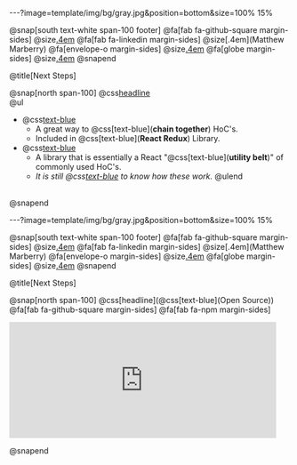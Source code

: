 ---?image=template/img/bg/gray.jpg&position=bottom&size=100% 15%

@snap[south text-white span-100 footer]
@fa[fab fa-github-square margin-sides]
@size[.4em](marberrym)
@fa[fab fa-linkedin margin-sides]
@size[.4em](Matthew Marberry)
@fa[envelope-o margin-sides]
@size[.4em](marberrym@gmail.com)
@fa[globe margin-sides]
@size[.4em](matthew-marberry.com)
@snapend

@title[Next Steps]

@snap[north span-100]
@css[headline](@css[text-blue](Libraries))
<br>
@ul
- @css[text-blue](**Compose**)
    - A great way to @css[text-blue](**chain together**) HoC's.
    - Included in @css[text-blue](**React Redux**) Library.
- @css[text-blue](**Recompose**)
    - A library that is essentially a React "@css[text-blue](**utility belt**)" of commonly used HoC's.
    - *It is still @css[text-blue](***important***) to know how these work.*
@ulend
<br>
@snapend

---?image=template/img/bg/gray.jpg&position=bottom&size=100% 15%

@snap[south text-white span-100 footer]
@fa[fab fa-github-square margin-sides]
@size[.4em](marberrym)
@fa[fab fa-linkedin margin-sides]
@size[.4em](Matthew Marberry)
@fa[envelope-o margin-sides]
@size[.4em](marberrym@gmail.com)
@fa[globe margin-sides]
@size[.4em](matthew-marberry.com)
@snapend

@title[Next Steps]

@snap[north span-100]
@css[headline](@css[text-blue](Open Source))
<br>
@fa[fab fa-github-square margin-sides]
@fa[fab fa-npm margin-sides]
<br>
<iframe src="https://giphy.com/embed/F3JTqsO02SXJhjZKmI" width="480" height="209" frameBorder="0" class="giphy-embed" allowFullScreen></iframe><p><a href="https://giphy.com/gifs/opensource-github-ricknmorty-F3JTqsO02SXJhjZKmI"></a></p>
@snapend
